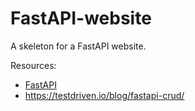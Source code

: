 # FastAPI-website
A skeleton for a FastAPI website.

Resources:
* [FastAPI](https://fastapi.tiangolo.com/)
* https://testdriven.io/blog/fastapi-crud/